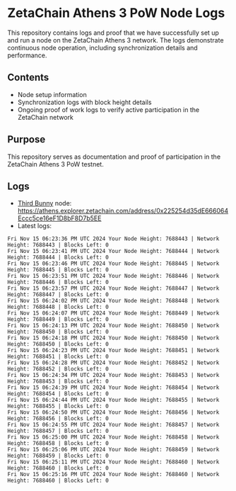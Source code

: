 # ZetaChain Athens 3 PoW Node Logs
This repository contains logs and proof that we have successfully set up and run a node on the ZetaChain Athens 3 network. The logs demonstrate continuous node operation, including synchronization details and performance.

## Contents
- Node setup information
- Synchronization logs with block height details
- Ongoing proof of work logs to verify active participation in the ZetaChain network

## Purpose
This repository serves as documentation and proof of participation in the ZetaChain Athens 3 PoW testnet.

## Logs

- [Third Bunny](https://thirdbunny.xyz/) node: https://athens.explorer.zetachain.com/address/0x225254d35dE666064Eccc5ce16eF1D8bF8D7b5EE
- Latest logs:
```
Fri Nov 15 06:23:36 PM UTC 2024 Your Node Height: 7688443 | Network Height: 7688443 | Blocks Left: 0
Fri Nov 15 06:23:41 PM UTC 2024 Your Node Height: 7688444 | Network Height: 7688444 | Blocks Left: 0
Fri Nov 15 06:23:46 PM UTC 2024 Your Node Height: 7688445 | Network Height: 7688445 | Blocks Left: 0
Fri Nov 15 06:23:51 PM UTC 2024 Your Node Height: 7688446 | Network Height: 7688446 | Blocks Left: 0
Fri Nov 15 06:23:57 PM UTC 2024 Your Node Height: 7688447 | Network Height: 7688447 | Blocks Left: 0
Fri Nov 15 06:24:02 PM UTC 2024 Your Node Height: 7688448 | Network Height: 7688448 | Blocks Left: 0
Fri Nov 15 06:24:07 PM UTC 2024 Your Node Height: 7688449 | Network Height: 7688449 | Blocks Left: 0
Fri Nov 15 06:24:13 PM UTC 2024 Your Node Height: 7688450 | Network Height: 7688450 | Blocks Left: 0
Fri Nov 15 06:24:18 PM UTC 2024 Your Node Height: 7688450 | Network Height: 7688450 | Blocks Left: 0
Fri Nov 15 06:24:23 PM UTC 2024 Your Node Height: 7688451 | Network Height: 7688451 | Blocks Left: 0
Fri Nov 15 06:24:28 PM UTC 2024 Your Node Height: 7688452 | Network Height: 7688452 | Blocks Left: 0
Fri Nov 15 06:24:34 PM UTC 2024 Your Node Height: 7688453 | Network Height: 7688453 | Blocks Left: 0
Fri Nov 15 06:24:39 PM UTC 2024 Your Node Height: 7688454 | Network Height: 7688454 | Blocks Left: 0
Fri Nov 15 06:24:44 PM UTC 2024 Your Node Height: 7688455 | Network Height: 7688455 | Blocks Left: 0
Fri Nov 15 06:24:50 PM UTC 2024 Your Node Height: 7688456 | Network Height: 7688456 | Blocks Left: 0
Fri Nov 15 06:24:55 PM UTC 2024 Your Node Height: 7688457 | Network Height: 7688457 | Blocks Left: 0
Fri Nov 15 06:25:00 PM UTC 2024 Your Node Height: 7688458 | Network Height: 7688458 | Blocks Left: 0
Fri Nov 15 06:25:06 PM UTC 2024 Your Node Height: 7688459 | Network Height: 7688459 | Blocks Left: 0
Fri Nov 15 06:25:11 PM UTC 2024 Your Node Height: 7688460 | Network Height: 7688460 | Blocks Left: 0
Fri Nov 15 06:25:16 PM UTC 2024 Your Node Height: 7688460 | Network Height: 7688460 | Blocks Left: 0
```

